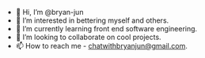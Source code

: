 - 👋 Hi, I’m @bryan-jun
- 👀 I’m interested in bettering myself and others.
- 🌱 I’m currently learning front end software engineering.
- 💞️ I’m looking to collaborate on cool projects.
- 📫 How to reach me - chatwithbryanjun@gmail.com.

<!---
bryan-jun/bryan-jun is a ✨ special ✨ repository because its `README.md` (this file) appears on your GitHub profile.
You can click the Preview link to take a look at your changes.
--->
